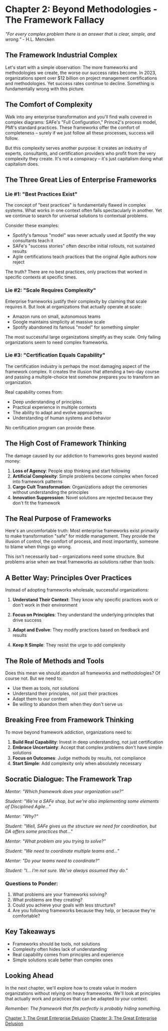 # Chapter 2: Beyond Methodologies - The Framework Fallacy

_"For every complex problem there is an answer that is clear, simple, and wrong."_ - H.L. Mencken

## The Framework Industrial Complex

Let's start with a simple observation: The more frameworks and methodologies we create, the worse our success rates become. In 2023, organizations spent over $12 billion on project management certifications and methodologies. Yet success rates continue to decline. Something is fundamentally wrong with this picture.

## The Comfort of Complexity

Walk into any enterprise transformation and you'll find walls covered in complex diagrams: SAFe's "Full Configuration," Prince2's process model, PMI's standard practices. These frameworks offer the comfort of completeness – surely if we just follow all these processes, success will follow.

But this complexity serves another purpose: it creates an industry of experts, consultants, and certification providers who profit from the very complexity they create. It's not a conspiracy – it's just capitalism doing what capitalism does.

## The Three Great Lies of Enterprise Frameworks

### Lie #1: "Best Practices Exist"

The concept of "best practices" is fundamentally flawed in complex systems. What works in one context often fails spectacularly in another. Yet we continue to search for universal solutions to contextual problems.

Consider these examples:

- Spotify's famous "model" was never actually used at Spotify the way consultants teach it
- SAFe's "success stories" often describe initial rollouts, not sustained results
- Agile certifications teach practices that the original Agile authors now reject

The truth? There are no best practices, only practices that worked in specific contexts at specific times.

### Lie #2: "Scale Requires Complexity"

Enterprise frameworks justify their complexity by claiming that scale requires it. But look at organizations that actually operate at scale:

- Amazon runs on small, autonomous teams
- Google maintains simplicity at massive scale
- Spotify abandoned its famous "model" for something simpler

The most successful large organizations simplify as they scale. Only failing organizations seem to need complex frameworks.

### Lie #3: "Certification Equals Capability"

The certification industry is perhaps the most damaging aspect of the framework complex. It creates the illusion that attending a two-day course and passing a multiple-choice test somehow prepares you to transform an organization.

Real capability comes from:

- Deep understanding of principles
- Practical experience in multiple contexts
- The ability to adapt and evolve approaches
- Understanding of human systems and behavior

No certification program can provide these.

## The High Cost of Framework Thinking

The damage caused by our addiction to frameworks goes beyond wasted money:

1. **Loss of Agency**: People stop thinking and start following
2. **Artificial Complexity**: Simple problems become complex when forced into framework patterns
3. **Cargo Cult Transformation**: Organizations adopt the ceremonies without understanding the principles
4. **Innovation Suppression**: Novel solutions are rejected because they don't fit the framework

## The Real Purpose of Frameworks

Here's an uncomfortable truth: Most enterprise frameworks exist primarily to make transformation "safe" for middle management. They provide the illusion of control, the comfort of process, and most importantly, someone to blame when things go wrong.

This isn't necessarily bad – organizations need some structure. But problems arise when we treat frameworks as solutions rather than tools.

## A Better Way: Principles Over Practices

Instead of adopting frameworks wholesale, successful organizations:

1. **Understand Their Context**: They know why specific practices work or don't work in their environment

2. **Focus on Principles**: They understand the underlying principles that drive success

3. **Adapt and Evolve**: They modify practices based on feedback and results

4. **Keep It Simple**: They resist the urge to add complexity

## The Role of Methods and Tools

Does this mean we should abandon all frameworks and methodologies? Of course not. But we need to:

- Use them as tools, not solutions
- Understand their principles, not just their practices
- Adapt them to our context
- Be willing to abandon them when they don't serve us

## Breaking Free from Framework Thinking

To move beyond framework addiction, organizations need to:

1. **Build Real Capability**: Invest in deep understanding, not just certification
2. **Embrace Uncertainty**: Accept that complex problems don't have simple solutions
3. **Focus on Outcomes**: Judge methods by results, not compliance
4. **Start Simple**: Add complexity only when absolutely necessary

## Socratic Dialogue: The Framework Trap

_Mentor: "Which framework does your organization use?"_

_Student: "We're a SAFe shop, but we're also implementing some elements of Disciplined Agile..."_

_Mentor: "Why?"_

_Student: "Well, SAFe gives us the structure we need for coordination, but DA offers some practices that..."_

_Mentor: "What problem are you trying to solve?"_

_Student: "We need to coordinate multiple teams and..."_

_Mentor: "Do your teams need to coordinate?"_

_Student: "I... I'm not sure. We've always assumed they do."_

### Questions to Ponder:

1. What problems are your frameworks solving?
2. What problems are they creating?
3. Could you achieve your goals with less structure?
4. Are you following frameworks because they help, or because they're comfortable?

## Key Takeaways

- Frameworks should be tools, not solutions
- Complexity often hides lack of understanding
- Real capability comes from principles and experience
- Simple solutions scale better than complex ones

## Looking Ahead

In the next chapter, we'll explore how to create value in modern organizations without relying on heavy frameworks. We'll look at principles that actually work and practices that can be adapted to your context.

_Remember: The framework that fits perfectly is probably hiding something._

[Chapter 1: The Great Enterprise Delusion](Chapter1.md)
[Chapter 3: The Great Enterprise Delusion](Chapter3.md)
